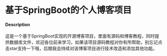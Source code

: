 # 基于SpringBoot的个人博客项目

#### Description
这是一个基于SpringBoot实现的开源博客项目，里面有源码和博客教程，同时提供数据库文件，欢迎各位前来学习，如果该项目源码教程对你有所帮助，别忘记点击star支持一下哦，后期我会持续对该博客项目进行技术改造和添加其他功能。

